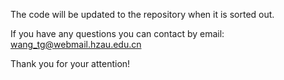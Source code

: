 The code will be updated to the repository when it is sorted out.

If you have any questions you can contact by email: wang_tg@webmail.hzau.edu.cn

Thank you for your attention!
